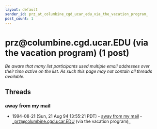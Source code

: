 ```yaml
---
layout: default
sender_id: prz_at_columbine_cgd_ucar_edu_via_the_vacation_program_
post_count: 1
---
```


# prz<span>@</span>columbine.cgd.ucar.EDU (via the vacation program) (1 post)

_Be aware that many list participants used multiple email addresses over their time active on the list. As such this page may not contain all threads available._

## Threads

### away from my mail
+ 1994-08-21 (Sun, 21 Aug 94 13:55:21 PDT) - [away from my mail](/archive/1994/08/4f8f580bd49978b9bdec59bd0c95c343294564a76b06c027df854ed5be26c220) - _prz@columbine.cgd.ucar.EDU (via the vacation program)_

